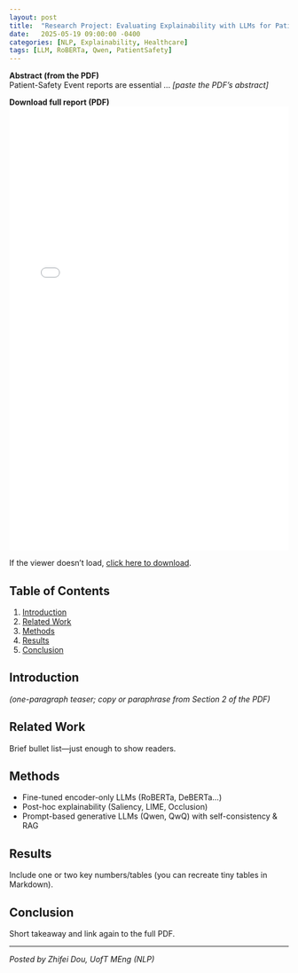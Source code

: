 ```yaml
---
layout: post
title:  "Research Project: Evaluating Explainability with LLMs for Patient-Safety Event Reports"
date:   2025-05-19 09:00:00 -0400
categories: [NLP, Explainability, Healthcare]
tags: [LLM, RoBERTa, Qwen, PatientSafety]
---
```


**Abstract (from the PDF)**  
Patient-Safety Event reports are essential ... *[paste the PDF’s abstract]*

**Download full report (PDF)**  
<embed src="/assets/pdf/MIE1520_Zhifei.pdf" type="application/pdf" width="100%" height="800px" />

If the viewer doesn’t load, [click here to download](/assets/pdf/MIE1520_Zhifei.pdf).

## Table of Contents
1. [Introduction](#introduction)  
2. [Related Work](#related-work)  
3. [Methods](#methods)  
4. [Results](#results)  
5. [Conclusion](#conclusion)

## Introduction
*(one-paragraph teaser; copy or paraphrase from Section 2 of the PDF)*

## Related Work
Brief bullet list—just enough to show readers.

## Methods
* Fine-tuned encoder-only LLMs (RoBERTa, DeBERTa…)  
* Post-hoc explainability (Saliency, LIME, Occlusion)  
* Prompt-based generative LLMs (Qwen, QwQ) with self-consistency & RAG

## Results
Include one or two key numbers/tables (you can recreate tiny tables in Markdown).

## Conclusion
Short takeaway and link again to the full PDF.

---

*Posted by Zhifei Dou, UofT MEng (NLP)*  

